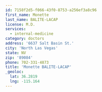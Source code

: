 ```yaml
---
id: 7158f2d5-f066-43f0-8753-a256ef3a8c96
first_name: Monette
last_name: BALITE-LACAP
license: M.D.
services:
  - internal-medicine
category: doctors
address: '6637 Salt Basin St.'
city: 'North Las Vegas'
state: NV
zip: '89084'
phone: 702-331-4873
title: 'Monette BALITE-LACAP'
_geoloc:
  lat: 36.2819
  lng: -115.164
---
```

